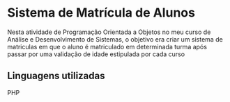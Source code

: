 # Sistema de Matrícula de Alunos
  Nesta atividade de Programação Orientada a Objetos no meu curso de Análise e Desenvolvimento de Sistemas, o objetivo era criar um sistema de matriculas em que o aluno é matriculado em determinada turma após passar por uma validação de idade estipulada por cada curso
## Linguagens utilizadas
  PHP

